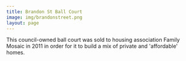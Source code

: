 ```yaml
---
title: Brandon St Ball Court 
image: img/brandonstreet.png
layout: page
---
```

This council-owned ball court was sold to housing association Family Mosaic in 2011 in order for it to build a mix of private and 'affordable' homes.
